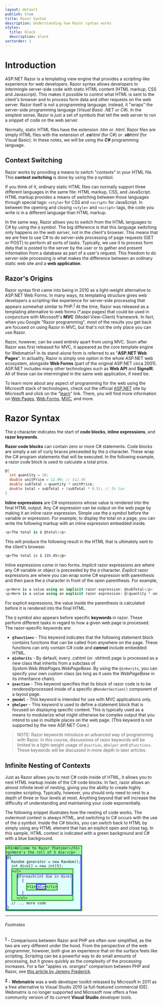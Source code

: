 ```yaml
---
layout: default
publish: true
title: Razor Syntax
description: Understanding how Razor syntax works
styles:
  title: black
  description: black 
sortorder: 1
---
```

# Introduction

ASP.NET Razor is a templating view engine that provides a scripting-like experience for web developers. Razor syntax allows developers to intermingle server-side code with static HTML content (HTML markup, CSS and Javascript). This makes it possible to control what HTML is sent to the client's browser and to process form data and other requests on the web server. Razor itself is not a programming language; instead, it "wraps" the server-side programming language (*Visual Basic .NET* or *C#*). In the simplest sense, Razor is just a set of symbols that tell the web server to run a snippet of code on the web server.

Normally, static HTML files have the extension *.htm* or *.html*. Razor files are simply HTML files with the extension of *.**cs**html* (for C#) or *.**vb**html* (for Visual Basic). In these notes, we will be using the ***C#*** programming language.

## Context Switching

Razor works by providing a means to switch "contexts" in your HTML file. This **context switching** is done by using the `@` symbol.

If you think of it, ordinary static HTML files can normally support three different languages in the same file: HTML markup, CSS, and JavaScript. HTML markup provides a means of switching between those languages through special tags: `<style>` for CSS and `<script>` for JavaScript. In between the opening and closing `<style>` and `<script>` tags, the code you write is in a different language than HTML markup.

In the same way, Razor allows you to switch from the HTML languages to C# by using the `@` symbol. The big difference is that this language switching only happens on the *web server*, not in the client's browser. This means that we are free to use C# to do server-side processing of page requests (GET or POST) to perform all sorts of tasks. Typically, we use it to process form data that is posted to the server by the user or to gather and present information from a database as part of a user's request. This freedom to do server-side processing is what makes the difference between an ordinary static web site and a **web application**.

## Razor's Origins

Razor syntax first came into being in 2010 as a light-weight alternative to ASP.NET Web Forms. In many ways, its templating structure gives web developers a scripting-like experience for server-side processing that appears somewhat similar to PHP.<sup id="r1">[1](#f1)</sup> At the time, Razor was released as a templating alternative to web forms (*.aspx pages) that could be used in conjuncture with Microsoft's **MVC** (Model-View-Client) framework. In fact, when you Google "Razor programming", most of the results you get back are focused on using Razor in MVC, but that's not the only place you can use Razor.

Razor, however, can be used entirely apart from using MVC. Soon after Razor was first released for MVC, it appeared as the core template engine for Webmatrix<sup id="r2">[2](#f2)</sup> in its stand-alone form is referred to as "**ASP.NET Web Pages**". In actuality, Razor is simply one option in the whole ASP.NET web ecosystem, alongside **Web Forms** (part of the original ASP.NET circa 2001). ASP.NET includes many other technologies such as **Web API** and **SignalR**. All of these can be intermingled in the same web application, if need be.

To learn more about any aspect of programming for the web using the Microsoft stack of technologies, check out the official [ASP.NET](https://asp.net) site by Microsoft and click on the "[learn](https://asp.net/learn)" link. There, you will find more information on [Web Pages](https://www.asp.net/web-pages), [Web Forms](https://www.asp.net/web-forms), [MVC](https://www.asp.net/mvc), and more.

# Razor Syntax

The `@` character indicates the start of **code blocks**, **inline expressions**, and **razor keywords**. 

**Razor code blocks** can contain zero or more C# statements. Code blocks are simply a set of curly braces preceeded by the `@` character. These wrap the C# program statements that will be executed. In the following example, a razor code block is used to calculate a total price.

```csharp
@{
  int quantity = 10;
  double unitPrice = 12.90; // $12.90
  double subTotal = quantity * unitPrice;
  double total = subTotal + (subTotal * 0.5); // 5% tax
}
```

**Inline expressions** are C# expressions whose value is rendered into the final HTML output. Any C# expression can be output on the web page by making it an inline razor expression. Simple use the `@` symbol before the variable or expression. For example, to display the total on a page, you can write the following markup with an inline expression embedded inside.

```csharp
<p>The total is $ @total</p>
```

This will produce the following result in the HTML that is ultimately sent to the client's browser.

```html
<p>The total is $ 135.45</p>
```

Inline expressions come in two forms. *Implicit* razor expressions are where any C# variable or object is preceeded by the `@` character. *Explicit* razor expressions are where you can wrap some C# expresson with parenthesis and then pace the `@` character in front of the open parenthesis. For example,

```csharp
<p>Here is a value using an implicit razor expression: @subTotal</p>
<p>Here is a value using an explicit razor expression: @(quantity * unitPrice)</p>
```

For explicit expressions, the value inside the parenthesis is calculated before it is rendered into the final HTML.

The `@` symbol also appears before specific **keywords** in razor. These perform different tasks in regard to how a given web page is processed. The razor-specific keywords are:

- **`@functions`** - This keyword indicates that the following statement block contains functions that can be called from anywhere on the page. These functions can only contain C# code and ***cannot*** include embedded HTML.
- **`@inherits`** - By default, every .cshtml (or .vbhtml) page is processed as a new class that inherits from a subclass of *System.Web.WebPages.WebPageBase*. By using the `@inherits`, you can specify your own custom class (as long as it uses the *WebPageBase* in its inheritance chain).
- **`@section`** - This keyword specifies that its block of razor code is to be rendered/processed inside of a specific `@RenderSection()` component of a layout page.
- **`@model`** - This keyword is intended for use with MVC applications only.
- **`@helper`** - This keyword is used to define a statement block that is focused on displaying specific content. This is typically used as a means to modularize what might otherwise be complex output that you intend to use in multiple places on the web page. (This keyword is not supported by the new ASP.NET Core.)

> NOTE: Razor keywords introduce an advanced way of programming with Razor. In this course, discussions of razor keywords will be limited to a light-weight usage of `@section`, `@helper` and `@functions`. These keywords will be discussed in more depth in later articles.

## Infinite Nesting of Contexts

Just as Razor allows you to nest C# code inside of HTML, it allows you to nest HTML markup inside of the C# code blocks. In fact, razor allows an almost infinite level of nesting, giving you the ability to create highly complex scripting. Typically, however, you should only need to nest to a depth of three or four levels at most. Anything beyond that will increase the difficulty of understanding and maintaining your code exponentially.

The following snippet illustrates how the nesting of code works. The outermost context is always HTML, and switching to C# occurs with the use of the `@` symbol. Inside the C# blocks, you can switch back to HTML by simply using any HTML element that has an explicit open and close tag. In this sample, HTML context is indicated with a green background and C# with a blue background.

<style>
  .iscsharp, .ishtml {
    margin: 3px;
    display: inline-block;
  }
  .iscsharp {
    outline: solid 2px blue;
    background-color: lightcyan;
  }
  .ishtml {
    outline: solid 2px green;
    background-color: palegreen;
  }
</style>


<pre class="highlight"><code><span class="ishtml">&lt;h1&gt;Welcome to Razor Yhatzee!&lt;/h1&gt;
&lt;p&gt;Here's the roll of 5 die:&lt;/p&gt;
<span class="iscsharp">@{
  Random generator = new Random();
  int dice[] = new int[5];
  <span class="ishtml">&lt;ul&gt;
  <span class="iscsharp">@foreach(int die in dice)
  {
    <span class="ishtml">&lt;li&gt;<span class="iscsharp">@die</span>&lt;/li&gt;</span>
  }</span>
  &lt;/ul&gt;</span>
  // ... more code
}</span></span></code></pre>

----

###### Footnotes

<sup id="f1">[**1**](#r1)</sup> - Comparisons between Razor and PHP are often over simplified, as the two are *very* different under the hood. From the perspective of the web programmer, however, both give an experience that on the surface feels like scripting. Scripting can be a powerful way to do small amounts of processing, but it grows quickly as the complexity of the processing increases. For a fair "apples vs. oranges" comparison between PHP and Razor, see [this article by Jeremy Frederick](https://www.linkedin.com/pulse/20141114182637-12880086-php-vs-asp-net-what-you-should-really-be-comparing-instead).

<sup id="f2">[**2**](#r2)</sup> - **Webmatrix** was a web developer toolkit released by Microsoft in 2011 as a free alternative to Visual Studio 2010 (a full-featured commercial IDE). Webmatrix is no longer supported and Microsoft now offers a free community version of its current **Visual Studio** developer tools.
